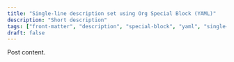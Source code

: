 ```yaml
---
title: "Single-line description set using Org Special Block (YAML)"
description: "Short description"
tags: ["front-matter", "description", "special-block", "yaml", "single-line"]
draft: false
---
```


Post content.
